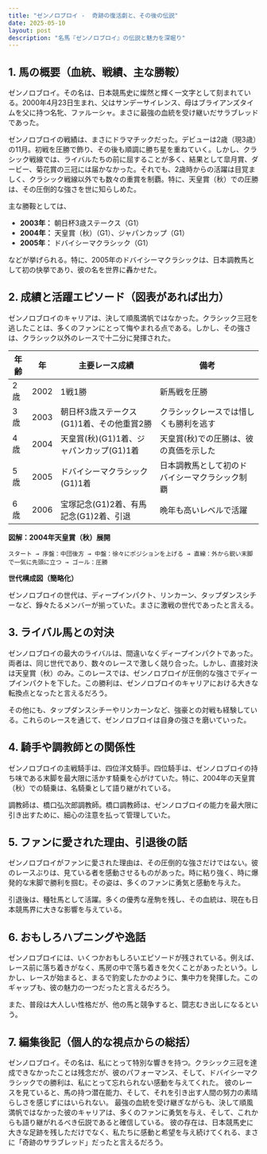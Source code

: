 ```yaml
---
title: "ゼンノロブロイ -  奇跡の復活劇と、その後の伝説"
date: 2025-05-10
layout: post
description: "名馬『ゼンノロブロイ』の伝説と魅力を深堀り"
---
```


## 1. 馬の概要（血統、戦績、主な勝鞍）

ゼンノロブロイ。その名は、日本競馬史に燦然と輝く一文字として刻まれている。2000年4月23日生まれ、父はサンデーサイレンス、母はブライアンズタイムを父に持つ名牝、ファルーシャ。まさに最強の血統を受け継いだサラブレッドであった。  

ゼンノロブロイの戦績は、まさにドラマチックだった。デビューは2歳（現3歳）の11月。初戦を圧勝で飾り、その後も順調に勝ち星を重ねていく。しかし、クラシック戦線では、ライバルたちの前に屈することが多く、結果として皐月賞、ダービー、菊花賞の三冠には届かなかった。それでも、2歳時からの活躍は目覚ましく、クラシック戦線以外でも数々の重賞を制覇。特に、天皇賞（秋）での圧勝は、その圧倒的な強さを世に知らしめた。

主な勝鞍としては、

* **2003年：** 朝日杯3歳ステークス（G1）
* **2004年：** 天皇賞（秋）（G1）、ジャパンカップ（G1）
* **2005年：** ドバイシーマクラシック（G1）


などが挙げられる。特に、2005年のドバイシーマクラシックは、日本調教馬として初の快挙であり、彼の名を世界に轟かせた。


## 2. 成績と活躍エピソード（図表があれば出力）

ゼンノロブロイのキャリアは、決して順風満帆ではなかった。クラシック三冠を逃したことは、多くのファンにとって悔やまれる点である。しかし、その強さは、クラシック以外のレースで十二分に発揮された。

| 年齢 | 年 | 主要レース成績 | 備考 |
|---|---|---|---|
| 2歳 | 2002 | 1戦1勝 | 新馬戦を圧勝 |
| 3歳 | 2003 | 朝日杯3歳ステークス(G1)1着、その他重賞2勝 |  クラシックレースでは惜しくも勝利を逃す |
| 4歳 | 2004 | 天皇賞(秋)(G1)1着、ジャパンカップ(G1)1着 | 天皇賞(秋)での圧勝は、彼の真価を示した |
| 5歳 | 2005 | ドバイシーマクラシック(G1)1着 | 日本調教馬として初のドバイシーマクラシック制覇 |
| 6歳 | 2006 | 宝塚記念(G1)2着、有馬記念(G1)2着、引退 |  晩年も高いレベルで活躍 |


**図解：2004年天皇賞（秋）展開**

```
スタート → 序盤：中団後方 → 中盤：徐々にポジションを上げる → 直線：外から鋭い末脚で一気に先頭に立つ → ゴール：圧勝
```

**世代構成図（簡略化）**

ゼンノロブロイの世代は、ディープインパクト、リンカーン、タップダンスシチーなど、錚々たるメンバーが揃っていた。まさに激戦の世代であったと言える。


## 3. ライバル馬との対決

ゼンノロブロイの最大のライバルは、間違いなくディープインパクトであった。両者は、同じ世代であり、数々のレースで激しく競り合った。しかし、直接対決は天皇賞（秋）のみ。このレースでは、ゼンノロブロイが圧倒的な強さでディープインパクトを下した。この勝利は、ゼンノロブロイのキャリアにおける大きな転換点となったと言えるだろう。


その他にも、タップダンスシチーやリンカーンなど、強豪との対戦も経験している。これらのレースを通じて、ゼンノロブロイは自身の強さを磨いていった。


## 4. 騎手や調教師との関係性

ゼンノロブロイの主戦騎手は、四位洋文騎手。四位騎手は、ゼンノロブロイの持ち味である末脚を最大限に活かす騎乗を心がけていた。特に、2004年の天皇賞（秋）での騎乗は、名騎乗として語り継がれている。

調教師は、橋口弘次郎調教師。橋口調教師は、ゼンノロブロイの能力を最大限に引き出すために、細心の注意を払って管理していた。


## 5. ファンに愛された理由、引退後の話

ゼンノロブロイがファンに愛された理由は、その圧倒的な強さだけではない。彼のレースぶりは、見ている者を感動させるものがあった。時に粘り強く、時に爆発的な末脚で勝利を掴む。その姿は、多くのファンに勇気と感動を与えた。

引退後は、種牡馬として活躍。多くの優秀な産駒を残し、その血統は、現在も日本競馬界に大きな影響を与えている。


## 6. おもしろハプニングや逸話

ゼンノロブロイには、いくつかおもしろいエピソードが残されている。例えば、レース前に落ち着きがなく、馬房の中で落ち着きを欠くことがあったという。しかし、レースが始まると、まるで豹変したかのように、集中力を発揮した。このギャップも、彼の魅力の一つだったと言えるだろう。


また、普段は大人しい性格だが、他の馬と競争すると、闘志むき出しになるという。


## 7. 編集後記（個人的な視点からの総括）

ゼンノロブロイ。その名は、私にとって特別な響きを持つ。クラシック三冠を達成できなかったことは残念だが、彼のパフォーマンス、そして、ドバイシーマクラシックでの勝利は、私にとって忘れられない感動を与えてくれた。  彼のレースを見ていると、馬の持つ潜在能力、そして、それを引き出す人間の努力の素晴らしさを感じずにはいられない。  最強の血統を受け継ぎながらも、決して順風満帆ではなかった彼のキャリアは、多くのファンに勇気を与え、そして、これからも語り継がれるべき伝説であると確信している。  彼の存在は、日本競馬史に大きな足跡を残しただけでなく、私たちに感動と希望を与え続けてくれる、まさに「奇跡のサラブレッド」だったと言えるだろう。
